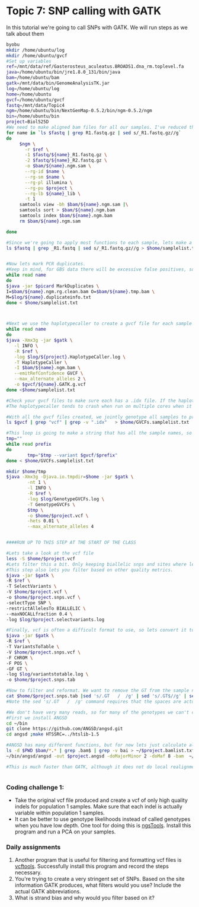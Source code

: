 # Topic 7: SNP calling with GATK
In this tutorial we're going to call SNPs with GATK. We will run steps as we talk about them 
```bash
byobu
mkdir /home/ubuntu/log
mkdir /home/ubuntu/gvcf
#Set up variables
ref=/mnt/data/ref/Gasterosteus_aculeatus.BROADS1.dna_rm.toplevel.fa
java=/home/ubuntu/bin/jre1.8.0_131/bin/java
bam=/home/ubuntu/bam
gatk=/mnt/data/bin/GenomeAnalysisTK.jar
log=/home/ubuntu/log
home=/home/ubuntu
gvcf=/home/ubuntu/gvcf
fastq=/mnt/data/Topic4
ngm=/home/ubuntu/bin/NextGenMap-0.5.2/bin/ngm-0.5.2/ngm
bin=/home/ubuntu/bin
project=Biol525D
#We need to make aligned bam files for all our samples. I've reduced the data in each sample because of RAM limitations, so please rerun this command
for name in `ls $fastq | grep R1.fastq.gz | sed s/_R1.fastq.gz//g`
do
     $ngm \
       -r $ref \
       -1 $fastq/${name}_R1.fastq.gz \
       -2 $fastq/${name}_R2.fastq.gz \
       -o $bam/${name}.ngm.sam \
       --rg-id $name \
       --rg-sm $name \
       --rg-pl illumina \
       --rg-pu $project \
       --rg-lb ${name}_lib \
       -t 1 
     samtools view -bh $bam/${name}.ngm.sam |\
     samtools sort > $bam/${name}.ngm.bam
     samtools index $bam/${name}.ngm.bam
     rm $bam/${name}.ngm.sam

done

#Since we're going to apply most functions to each sample, lets make a list of samplenames
ls $fastq | grep _R1.fastq | sed s/_R1.fastq.gz//g > $home/samplelist.txt


#Now lets mark PCR duplicates. 
#Keep in mind, for GBS data there will be excessive false positives, so we should not mark duplicates. Here we run through it for practice but we do not use the product.
while read name 
do 
$java -jar $picard MarkDuplicates \
I=$bam/${name}.ngm.rg.clean.bam O=$bam/${name}.tmp.bam \
M=$log/${name}.duplicateinfo.txt 
done < $home/samplelist.txt



#Next we use the haplotypecaller to create a gvcf file for each sample
while read name 
do 
$java -Xmx3g -jar $gatk \
   -l INFO \
   -R $ref \
   -log $log/${project}.HaplotypeCaller.log \
   -T HaplotypeCaller \
   -I $bam/${name}.ngm.bam \
   --emitRefConfidence GVCF \
   --max_alternate_alleles 2 \
   -o $gvcf/${name}.GATK.g.vcf
done <$home/samplelist.txt

#Check your gvcf files to make sure each has a .idx file. If the haplotypecaller crashes, it will produce a truncated gvcf file that will eventually crash the genotypegvcf step. Note that if you give genotypegvcf a truncated file without a idx file, it will produce an idx file itself, but it still won't work. 
#The haplotypecaller tends to crash when run on multiple cores when it runs out of ram in an unpredictable fashion. 

#With all the gvcf files created, we jointly genotype all samples to produce a single vcf
ls $gvcf | grep "vcf" | grep -v ".idx"   > $home/GVCFs.samplelist.txt

#This loop is going to make a string that has all the sample names, so we can give that to GATK.
tmp=""
while read prefix
do
        tmp="$tmp --variant $gvcf/$prefix"
done < $home/GVCFs.samplelist.txt

mkdir $home/tmp
$java -Xmx3g -Djava.io.tmpdir=$home -jar $gatk \
        -nt 1 \
        -l INFO \
        -R $ref \
        -log $log/GenotypeGVCFs.log \
        -T GenotypeGVCFs \
        $tmp \
        -o $home/$project.vcf \
        -hets 0.01 \
        --max_alternate_alleles 4


####RUN UP TO THIS STEP AT THE START OF THE CLASS

#Lets take a look at the vcf file
less -S $home/$project.vcf
#Lets filter this a bit. Only keeping biallelic snps and sites where less than 20% of samples are not genotyped.
#This step also lets you filter based on other quality metrics.
$java -jar $gatk \
-R $ref \
-T SelectVariants \
-V $home/$project.vcf \
-o $home/$project.snps.vcf \
-selectType SNP \
-restrictAllelesTo BIALLELIC \
--maxNOCALLfraction 0.4 \
-log $log/$project.selectvariants.log

#Finally, vcf is often a difficult format to use, so lets convert it to a flat tab-separated format.
$java -jar $gatk \
-R $ref \
-T VariantsToTable \
-V $home/$project.snps.vcf \
-F CHROM \
-F POS \
-GF GT \
-log $log/variantstotable.log \
-o $home/$project.snps.tab

#Now to filter and reformat. We want to remove the GT from the sample name, and also remove lines with *, which indicate deletions.
cat $home/$project.snps.tab |sed 's/.GT   /  /g' | sed 's/.GT$//g' | sed 's|/||g' | sed 's/\.\./NN/g' | grep -v '*' > $home/$project.snps.formatted.tab
#Note the sed 's/.GT   /  /g' command requires that the spaces are actually tabs. When copying and pasting, they are often substituted for spaces. To put an actual tab in the command, press ctrl-v, tab. 

#We don't have very many reads, so for many of the genotypes we can't confidently call SNPs. One way to deal with this is to take into account the uncertainty of the genotype call using ANGSD.
#First we install ANGSD
cd ~/bin
git clone https://github.com/ANGSD/angsd.git 
cd angsd ;make HTSSRC=../htslib-1.5

#ANGSD has many different functions, but for now lets just calculate allele frequencies for our three samples
ls -d $PWD $bam/*.* | grep .bam$ | grep -v bai > ~/$project.bamlist.txt
~/bin/angsd/angsd -out $project.angsd -doMajorMinor 2 -doMaf 8 -bam  ~/$project.bamlist.txt -doCounts 1  -minMaf 0.1

#This is much faster than GATK, although it does not do local realignment of haplotypes. 



```
### Coding challenge 1:
* Take the original vcf file produced and create a vcf of only high quality indels for population 1 samples. Make sure that each indel is actually variable within population 1 samples.
* It can be better to use genotype likelihoods instead of called genotypes when you have low depth. One tool for doing this is [ngsTools](https://github.com/mfumagalli/ngsTools#ngscovar). Install this program and run a PCA on your samples.

### Daily assignments
1. Another program that is useful for filtering and formatting vcf files is [vcftools](https://vcftools.github.io/index.html). Successfully install this program and record the steps necessary. 
2. You're trying to create a very stringent set of SNPs. Based on the site information GATK produces, what filters would you use? Include the actual GATK abbreviations.
3. What is strand bias and why would you filter based on it?
